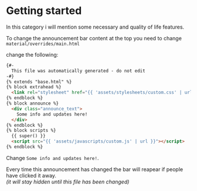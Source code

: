 # Getting started

In this category i will mention some necessary and quality of life features.


To change the announcement bar content at the top you need to change `material/overrides/main.html`

change the following:

``` html hl_lines="9 10 11"
{#-
  This file was automatically generated - do not edit
-#}
{% extends "base.html" %}
{% block extrahead %}
  <link rel="stylesheet" href="{{ 'assets/stylesheets/custom.css' | url }}">
{% endblock %}
{% block announce %}
  <div class="announce_text">
    Some info and updates here!
  </div>
{% endblock %}
{% block scripts %}
  {{ super() }}
  <script src="{{ 'assets/javascripts/custom.js' | url }}"></script>
{% endblock %}

```

Change `Some info and updates here!`.

Every time this announcement has changed the bar will reapear if people have clicked it away.<br>
_(it will stay hidden until this file has been changed)_

